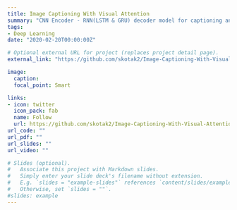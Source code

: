 ```yaml
---
title: Image Captioning With Visual Attention
summary: "CNN Encoder - RNN(LSTM & GRU) decoder model for captioning an image with visual attention mechanism. "
tags:
- Deep Learning
date: "2020-02-20T00:00:00Z"

# Optional external URL for project (replaces project detail page).
external_link: "https://github.com/skotak2/Image-Captioning-With-Visual-Attention-Mechanism"

image:
  caption: 
  focal_point: Smart

links:
- icon: twitter
  icon_pack: fab
  name: Follow
  url: https://github.com/skotak2/Image-Captioning-With-Visual-Attention-Mechanism
url_code: ""
url_pdf: ""
url_slides: ""
url_video: ""

# Slides (optional).
#   Associate this project with Markdown slides.
#   Simply enter your slide deck's filename without extension.
#   E.g. `slides = "example-slides"` references `content/slides/example-slides.md`.
#   Otherwise, set `slides = ""`.
#slides: example
---
```





